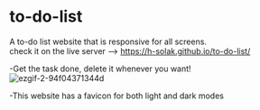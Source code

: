 # to-do-list  
A to-do list website that is responsive for all screens.  
check it on the live server --> https://h-solak.github.io/to-do-list/  

-Get the task done, delete it whenever you want!  
![ezgif-2-94f04371344d](https://user-images.githubusercontent.com/81798435/145232311-de599dd8-212a-45f2-82b9-a89bc55231ea.gif)

-This website has a favicon for both light and dark modes  

